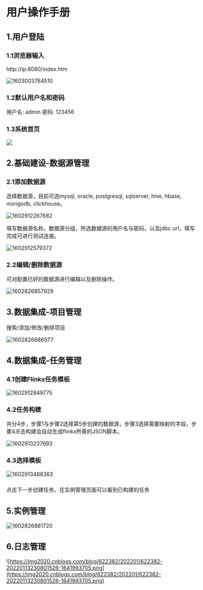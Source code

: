 # 用户操作手册

## 1.用户登陆

### 1.1浏览器输入

http://ip:8080/index.htm

![1603003764510](https://img2022.cnblogs.com/blog/622382/202201/622382-20220124162212117-942279447.jpg)



### 1.2默认用户名和密码

用户名: admin	密码: 123456

### 1.3系统首页

![](https://img2022.cnblogs.com/blog/622382/202202/622382-20220208153920857-1211695235.jpg)



## 2.基础建设-数据源管理

### 2.1添加数据源

选择数据源，目前可选mysql, oracle, postgresql, sqlserver, hive, hbase, mongodb, clickhouse。

![1602912267682](https://img-blog.csdnimg.cn/2020101814581664.png?x-oss-process=image/watermark,type_ZmFuZ3poZW5naGVpdGk,shadow_10,text_aHR0cHM6Ly9ibG9nLmNzZG4ubmV0L3dlaXhpbl80MzEyNDczMg==,size_16,color_FFFFFF,t_70#pic_center)

填写数据源名称，数据源分组，所选数据源的用户名与密码，以及jdbc url，填写完成可进行测试连接。

![1602912579372](https://img-blog.csdnimg.cn/20201018145842881.png?x-oss-process=image/watermark,type_ZmFuZ3poZW5naGVpdGk,shadow_10,text_aHR0cHM6Ly9ibG9nLmNzZG4ubmV0L3dlaXhpbl80MzEyNDczMg==,size_16,color_FFFFFF,t_70#pic_center)

### 2.2编辑/删除数据源

可对配置已好的数据源进行编辑以及删除操作。

![1602826857929](https://img-blog.csdnimg.cn/20201018145902715.png?x-oss-process=image/watermark,type_ZmFuZ3poZW5naGVpdGk,shadow_10,text_aHR0cHM6Ly9ibG9nLmNzZG4ubmV0L3dlaXhpbl80MzEyNDczMg==,size_16,color_FFFFFF,t_70#pic_center)

## 

## 3.数据集成-项目管理

搜索/添加/修改/删除项目

![1602826686577](https://img-blog.csdnimg.cn/20201018145651440.png?x-oss-process=image/watermark,type_ZmFuZ3poZW5naGVpdGk,shadow_10,text_aHR0cHM6Ly9ibG9nLmNzZG4ubmV0L3dlaXhpbl80MzEyNDczMg==,size_16,color_FFFFFF,t_70#pic_center)



## 4.数据集成-任务管理

### 4.1创建Flinkx任务模板

![1602912849775](https://img-blog.csdnimg.cn/20201018145928644.png?x-oss-process=image/watermark,type_ZmFuZ3poZW5naGVpdGk,shadow_10,text_aHR0cHM6Ly9ibG9nLmNzZG4ubmV0L3dlaXhpbl80MzEyNDczMg==,size_16,color_FFFFFF,t_70#pic_center)

### 4.2任务构建

共分4步，步骤1与步骤2选择第5步创建的数据源，步骤3选择需要映射的字段，步骤4点击构建会自动生成flinkx所需的JSON脚本。

![1602913237693](https://img-blog.csdnimg.cn/20201018145947668.png?x-oss-process=image/watermark,type_ZmFuZ3poZW5naGVpdGk,shadow_10,text_aHR0cHM6Ly9ibG9nLmNzZG4ubmV0L3dlaXhpbl80MzEyNDczMg==,size_16,color_FFFFFF,t_70#pic_center)

### 4.3选择模板

![1602913488363](https://img-blog.csdnimg.cn/20201018150005288.png?x-oss-process=image/watermark,type_ZmFuZ3poZW5naGVpdGk,shadow_10,text_aHR0cHM6Ly9ibG9nLmNzZG4ubmV0L3dlaXhpbl80MzEyNDczMg==,size_16,color_FFFFFF,t_70#pic_center)

### 

点击下一步创建任务，在实例管理页面可以看到已构建的任务

## 5.实例管理

![1602826881720](https://img-blog.csdnimg.cn/20201018150026838.png?x-oss-process=image/watermark,type_ZmFuZ3poZW5naGVpdGk,shadow_10,text_aHR0cHM6Ly9ibG9nLmNzZG4ubmV0L3dlaXhpbl80MzEyNDczMg==,size_16,color_FFFFFF,t_70#pic_center)

## 6.日志管理

![https://img2020.cnblogs.com/blog/622382/202201/622382-20220113230801526-1641993705.png](https://img2020.cnblogs.com/blog/622382/202201/622382-20220113230801526-1641993705.png)